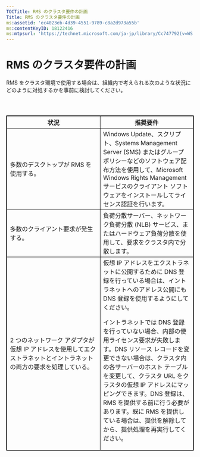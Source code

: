 ```yaml
---
TOCTitle: RMS のクラスタ要件の計画
Title: RMS のクラスタ要件の計画
ms:assetid: 'ec4023eb-4d39-4551-9789-c8a2d973a55b'
ms:contentKeyID: 18122416
ms:mtpsurl: 'https://technet.microsoft.com/ja-jp/library/Cc747792(v=WS.10)'
---
```


RMS のクラスタ要件の計画
========================

RMS をクラスタ環境で使用する場合は、組織内で考えられる次のような状況にどのように対処するかを事前に検討してください。

###  

 
<p> </p>
<table style="border:1px solid black;">
<colgroup>
<col width="50%" />
<col width="50%" />
</colgroup>
<thead>
<tr class="header">
<th style="border:1px solid black;" >状況</th>
<th style="border:1px solid black;" >推奨要件</th>
</tr>
</thead>
<tbody>
<tr class="odd">
<td style="border:1px solid black;">多数のデスクトップが RMS を使用する。</td>
<td style="border:1px solid black;">Windows Update、スクリプト、Systems Management Server (SMS) またはグループ ポリシーなどのソフトウェア配布方法を使用して、Microsoft Windows Rights Management サービスのクライアント ソフトウェアをインストールしてライセンス認証を行います。</td>
</tr>
<tr class="even">
<td style="border:1px solid black;">多数のクライアント要求が発生する。</td>
<td style="border:1px solid black;">負荷分散サーバー、ネットワーク負荷分散 (NLB) サービス、またはハードウェア負荷分散を使用して、要求をクラスタ内で分散します。</td>
</tr>
<tr class="odd">
<td style="border:1px solid black;">2 つのネットワーク アダプタが仮想 IP アドレスを使用してエクストラネットとイントラネットの両方の要求を処理している。</td>
<td style="border:1px solid black;">仮想 IP アドレスをエクストラネットに公開するために DNS 登録を行っている場合は、イントラネットへのアドレス公開にも DNS 登録を使用するようにしてください。

イントラネットでは DNS 登録を行っていない場合、内部の使用ライセンス要求が失敗します。DNS リソース レコードを変更できない場合は、クラスタ内の各サーバーのホスト テーブルを変更して、クラスタ URL をクラスタの仮想 IP アドレスにマッピングできます。DNS 登録は、RMS を提供する前に行う必要があります。既に RMS を提供している場合は、提供を解除してから、提供処理を再実行してください。</td>
</tr>
</tbody>
</table>
